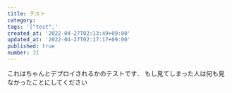 ```yaml
---
title: テスト
category: 
tags: '["test",'
created_at: '2022-04-27T02:13:49+09:00'
updated_at: '2022-04-27T02:17:17+09:00'
published: true
number: 31
---
```


これはちゃんとデプロイされるかのテストです．
もし見てしまった人は何も見なかったことにしてください
